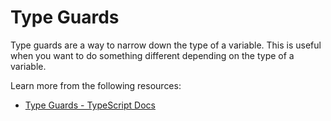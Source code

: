 # Type Guards

Type guards are a way to narrow down the type of a variable. This is useful when you want to do something different depending on the type of a variable.

Learn more from the following resources:

- [Type Guards - TypeScript Docs](https://www.typescriptlang.org/docs/handbook/2/narrowing.html#typeof-type-guards)
